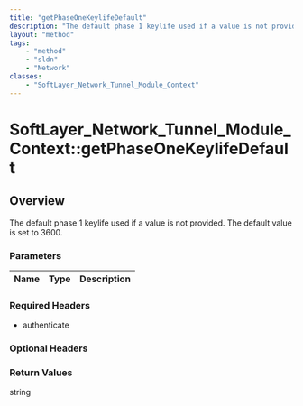 ```yaml
---
title: "getPhaseOneKeylifeDefault"
description: "The default phase 1 keylife used if a value is not provided.  The default value is set to 3600."
layout: "method"
tags:
    - "method"
    - "sldn"
    - "Network"
classes:
    - "SoftLayer_Network_Tunnel_Module_Context"
---
```

# SoftLayer_Network_Tunnel_Module_Context::getPhaseOneKeylifeDefault
## Overview 
The default phase 1 keylife used if a value is not provided.  The default value is set to 3600. 

### Parameters 
|Name | Type | Description |
| --- | --- | --- |


### Required Headers
* authenticate

### Optional Headers

### Return Values
string

